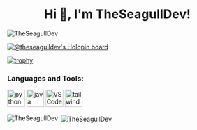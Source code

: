<h1 align="center">Hi 👋, I'm TheSeagullDev!</h1>
<p align="left"> <img src="https://komarev.com/ghpvc/?username=TheSeagullDev" alt="TheSeagullDev" /> </p>

[![@theseagulldev's Holopin board](https://holopin.me/theseagulldev)](https://holopin.io/@theseagulldev)

[![trophy](https://github-profile-trophy.vercel.app/?username=TheSeagullDev)](https://github.com/ryo-ma/github-profile-trophy)




<h3 align="left">Languages and Tools:</h3>
<p align="left"> <img src="https://www.vectorlogo.zone/logos/python/python-icon.svg" alt="python" width="40" height="40"/> <img src="https://www.vectorlogo.zone/logos/java/java-icon.svg" alt="java" width="40" height="40"/> <img src="https://upload.vectorlogo.zone/logos/visualstudio_code/images/a4381320-f83c-4a29-9db3-b241c1d096b1.svg" alt="VSCode" width="40" height="40"/> <img src="https://www.vectorlogo.zone/logos/tailwindcss/tailwindcss-icon.svg" alt="tailwind" width="40" height="40"/>  </p>

<p><img align="left" src="https://github-readme-stats.vercel.app/api/top-langs/?username=TheSeagullDev&layout=compact&show_icons=true&theme=tokyonight&count_private=true" alt="TheSeagullDev" /></p>

<p>&nbsp;<img align="center" src="https://github-readme-stats.vercel.app/api?username=TheSeagullDev&show_icons=true&theme=tokyonight&count_private=true" alt="TheSeagullDev" /></p>
